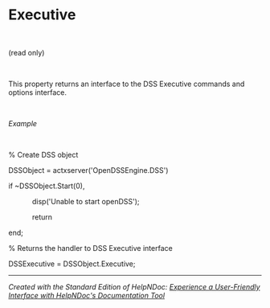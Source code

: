 # Executive

&nbsp;

(read only)

&nbsp;

This property returns an interface to the DSS Executive commands and options interface.

&nbsp;

*Example*

&nbsp;

% Create DSS object

DSSObject = actxserver('OpenDSSEngine.DSS')

if ~DSSObject.Start(0),

&nbsp; &nbsp; &nbsp; &nbsp; &nbsp; &nbsp; disp('Unable to start openDSS');

&nbsp; &nbsp; &nbsp; &nbsp; &nbsp; &nbsp; return

end;

% Returns the handler to DSS Executive interface

DSSExecutive = DSSObject.Executive;

***
_Created with the Standard Edition of HelpNDoc: [Experience a User-Friendly Interface with HelpNDoc's Documentation Tool](<https://www.helpndoc.com/feature-tour/stunning-user-interface/>)_
